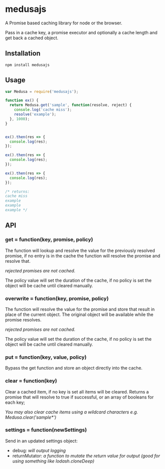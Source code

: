 # medusajs
A Promise based caching library for node or the browser.

Pass in a cache key, a promise executor and optionally a cache length and get back a cached object.

## Installation

    npm install medusajs

## Usage


```javascript
var Medusa = require('medusajs');

function ex() {
  return Medusa.get('sample', function(resolve, reject) {
    console.log('cache miss');
    resolve('example');
  }, 1000);
}


ex().then(res => {
  console.log(res);
});

ex().then(res => {
  console.log(res);
});

ex().then(res => {
  console.log(res);
});

/* returns:
cache miss
example
example
example */

```

## API

### get = function(key, promise, policy)

The function will lookup and resolve the value for the previously resolved promise,
if no entry is in the cache the function will resolve the promise and resolve that.

_rejected promises are not cached._

The policy value will set the duration of the cache, if no policy is set the object will be cache until cleared manually.

### overwrite = function(key, promise, policy)

The function will resolve the value for the promise and store that result in place of the current object.
The original object will be available while the promise resolves.

_rejected promises are not cached._

The policy value will set the duration of the cache, if no policy is set the object will be cache until cleared manually.

### put = function(key, value, policy)

Bypass the get function and store an object directly into the cache.

### clear = function(key)

Clear a cached item, if no key is set all items will be cleared. Returns a promise that will resolve to true if successful, or an array of booleans for each key;

_You may also clear cache items using a wildcard characters e.g. Medusa.clear('sample*')_

### settings = function(newSettings)

Send in an updated settings object:

* debug: _will output logging_
* returnMutator: _a function to mutate the return value for output (good for using something like lodash.cloneDeep)_
